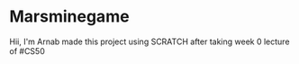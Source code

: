 # Marsminegame
Hii, I'm Arnab made this project using SCRATCH after taking week 0 lecture of #CS50 

